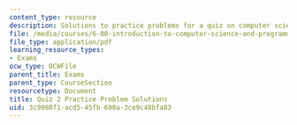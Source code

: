 ```yaml
---
content_type: resource
description: Solutions to practice problems for a quiz on computer science and programming.
file: /media/courses/6-00-introduction-to-computer-science-and-programming-fall-2008/3c9988f1acd545fb690a3ce9c48bfa83_quiz2_solution.pdf
file_type: application/pdf
learning_resource_types:
- Exams
ocw_type: OCWFile
parent_title: Exams
parent_type: CourseSection
resourcetype: Document
title: Quiz 2 Practice Problem Solutions
uid: 3c9988f1-acd5-45fb-690a-3ce9c48bfa83
---
```

